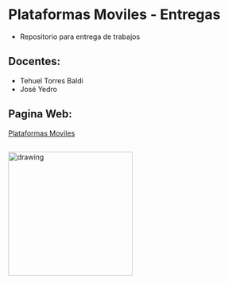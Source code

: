 # Plataformas Moviles - Entregas
 - Repositorio para entrega de trabajos 
## Docentes:
  - Tehuel Torres Baldi
  - José Yedro
 
 ## Pagina Web:
[Plataformas Moviles](https://plataformas-moviles.vercel.app/clases/)
## 
<img src="https://imgur.com/2f5JdEc.gif" alt="drawing" width="250"/>

